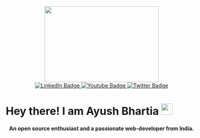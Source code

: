 <div id="header" align="center">
  <img src="https://media.giphy.com/media/qgQUggAC3Pfv687qPC/giphy.gif" height="200" width="300"/>
<div id="badges">
    <a href="https://www.linkedin.com/in/ayushseven/">
    <img src="https://img.shields.io/badge/LinkedIn-blue?style=for-the-badge&logo=linkedin&logoColor=white" alt="LinkedIn Badge"/>
  </a>
  <a href="https://www.youtube.com/channel/UC9ZlaUKoHPqiITcrT714jOw">
    <img src="https://img.shields.io/badge/YouTube-red?style=for-the-badge&logo=youtube&logoColor=white" alt="Youtube Badge"/>
  </a>
  <a href="https://twitter.com/ayush_seven">
    <img src="https://img.shields.io/badge/Twitter-blue?style=for-the-badge&logo=twitter&logoColor=white" alt="Twitter Badge"/>
  </a>
</div>
  <div id="badges">
  <img src="https://komarev.com/ghpvc/?username=ayush-bhartia&style=flat-square&color=blue" alt=""/></div>
  </div>
  <h1>
  Hey there! I am Ayush Bhartia <img src="https://media.giphy.com/media/hvRJCLFzcasrR4ia7z/giphy.gif" width="30px"/> <h4 align="center"> An open source enthusiast and a passionate web-developer from India.</h4>
</h1>

<!--
**ayush-bhartia/ayush-bhartia** is a ✨ _special_ ✨ repository because its `README.md` (this file) appears on your GitHub profile.

Here are some ideas to get you started:

- 🔭 I’m currently working on ...
- 🌱 I’m currently learning ...
- 👯 I’m looking to collaborate on ...
- 🤔 I’m looking for help with ...
- 💬 Ask me about ...
- 📫 How to reach me: ...
- 😄 Pronouns: ...
- ⚡ Fun fact: ...
-->
